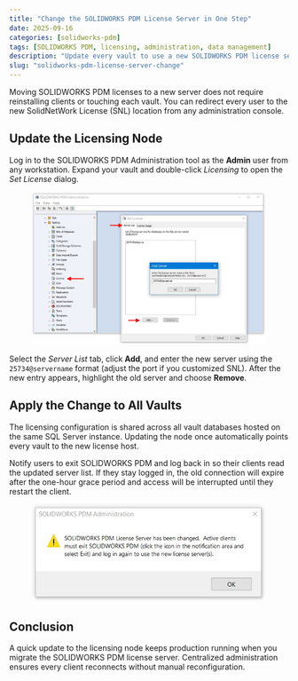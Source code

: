```yaml
---
title: "Change the SOLIDWORKS PDM License Server in One Step"
date: 2025-09-16
categories: [solidworks-pdm]
tags: [SOLIDWORKS PDM, licensing, administration, data management]
description: "Update every vault to use a new SOLIDWORKS PDM license server from a single client."
slug: "solidworks-pdm-license-server-change"
---
```


<p>Moving SOLIDWORKS PDM licenses to a new server does not require reinstalling clients or touching each vault. You can redirect every user to the new SolidNetWork License (SNL) location from any administration console.</p>

<h2>Update the Licensing Node</h2>

<p>Log in to the SOLIDWORKS PDM Administration tool as the <strong>Admin</strong> user from any workstation. Expand your vault and double-click <em>Licensing</em> to open the <em>Set License</em> dialog.</p>

<figure>
  <img src="/assets/images/PDM-Licensing-Node.jpg" alt="SOLIDWORKS PDM licensing node showing server list" />
</figure>

<p>Select the <em>Server List</em> tab, click <strong>Add</strong>, and enter the new server using the <code>25734@servername</code> format (adjust the port if you customized SNL). After the new entry appears, highlight the old server and choose <strong>Remove</strong>.</p>

<h2>Apply the Change to All Vaults</h2>

<p>The licensing configuration is shared across all vault databases hosted on the same SQL Server instance. Updating the node once automatically points every vault to the new license host.</p>

<p>Notify users to exit SOLIDWORKS PDM and log back in so their clients read the updated server list. If they stay logged in, the old connection will expire after the one-hour grace period and access will be interrupted until they restart the client.</p>

<figure>
  <img src="/assets/images/Clients-Must-Log-Out.jpg" alt="Dialog reminding users to log out after the license server changes" />
</figure>

<h2>Conclusion</h2>

<p>A quick update to the licensing node keeps production running when you migrate the SOLIDWORKS PDM license server. Centralized administration ensures every client reconnects without manual reconfiguration.</p>
